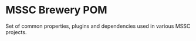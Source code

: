 # MSSC Brewery POM

Set of common properties, plugins and dependencies used in various MSSC projects.
